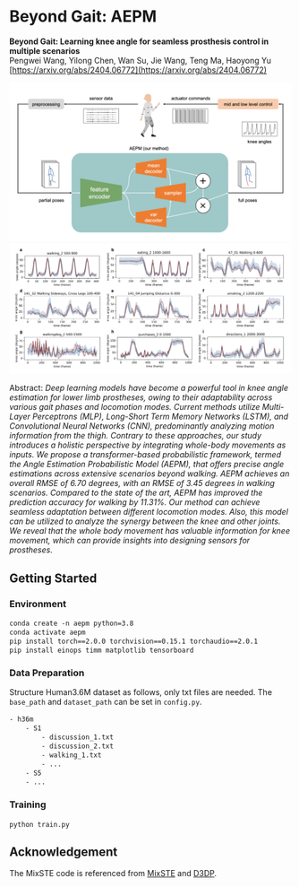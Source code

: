 # Beyond Gait: AEPM

**Beyond Gait: Learning knee angle for seamless prosthesis control in multiple scenarios**  
Pengwei Wang, Yilong Chen, Wan Su, Jie Wang, Teng Ma, Haoyong Yu
[https://arxiv.org/abs/2404.06772](https://arxiv.org/abs/2404.06772)

![overview](./figs/overview.png)
![results](./figs/results.jpg)

Abstract: *Deep learning models have become a powerful tool in knee angle estimation for lower limb prostheses, owing to their adaptability across various gait phases and locomotion modes. Current methods utilize Multi-Layer Perceptrons (MLP), Long-Short Term Memory Networks (LSTM), and Convolutional Neural Networks (CNN), predominantly analyzing motion information from the thigh. Contrary to these approaches, our study introduces a holistic perspective by integrating whole-body movements as inputs. We propose a transformer-based probabilistic framework, termed the Angle Estimation Probabilistic Model (AEPM), that offers precise angle estimations across extensive scenarios beyond walking. AEPM achieves an overall RMSE of 6.70 degrees, with an RMSE of 3.45 degrees in walking scenarios. Compared to the state of the art, AEPM has improved the prediction accuracy for walking by 11.31%. Our method can achieve seamless adaptation between different locomotion modes. Also, this model can be utilized to analyze the synergy between the knee and other joints. We reveal that the whole body movement has valuable information for knee movement, which can provide insights into designing sensors for prostheses.*

## Getting Started
### Environment
```shell
conda create -n aepm python=3.8
conda activate aepm
pip install torch==2.0.0 torchvision==0.15.1 torchaudio==2.0.1
pip install einops timm matplotlib tensorboard
```

### Data Preparation
Structure Human3.6M dataset as follows, only txt files are needed. The `base_path` and `dataset_path` can be set in `config.py`.
```
- h36m
    - S1
        - discussion_1.txt
        - discussion_2.txt
        - walking_1.txt
        - ...
    - S5
    - ...
```

### Training
```shell
python train.py
```

## Acknowledgement
The MixSTE code is referenced from [MixSTE](https://github.com/JinluZhang1126/MixSTE) and [D3DP](https://github.com/paTRICK-swk/D3DP).